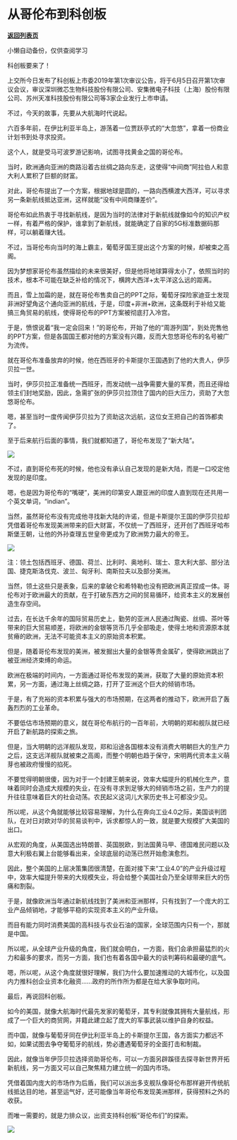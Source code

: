 # 从哥伦布到科创板

[**返回列表页**](/gzh/政事堂2019)

小懒自动备份，仅供查阅学习

科创板要来了！  

  

上交所今日发布了科创板上市委2019年第1次审议公告，将于6月5日召开第1次审议会议，审议深圳微芯生物科技股份有限公司、安集微电子科技（上海）股份有限公司、苏州天准科技股份有限公司等3家企业发行上市申请。  

  

不过，今天的故事，先要从大航海时代说起。

  

六百多年前，在伊比利亚半岛上，游荡着一位贾跃亭式的“大忽悠”，拿着一份商业计划书到处寻求投资。

  

这个人，就是受马可波罗游记影响，试图寻找黄金之国的哥伦布。

  

当时，欧洲通向亚洲的商路沿着古丝绸之路向东走，这使得“中间商”阿拉伯人和意大利人累积了巨额的财富。

  

对此，哥伦布提出了一个方案，根据地球是圆的，一路向西横渡大西洋，可以寻求另一条新航线抵达亚洲，这样就能“没有中间商赚差价”。

  

哥伦布如此热衷于寻找新航线，是因为当时的法律对于新航线就像如今的知识产权一样，有着严格的保护，谁拿到了新航线，就能确定了自家的5G标准数据码那样，可以躺着赚大钱。

  

不过，当哥伦布向当时的海上霸主，葡萄牙国王提出这个方案的时候，却被束之高阁。

  

因为梦想家哥伦布虽然描绘的未来很美好，但是他将地球算得太小了，依照当时的技术，根本不可能在缺乏补给的情况下，横跨大西洋+太平洋这么远的距离。

  

而且，雪上加霜的是，就在哥伦布售卖自己的PPT之际，葡萄牙探险家迪亚士发现非洲好望角这个通向亚洲的航线，于是，印度+非洲+欧洲，这条既利于补给又能搞三角贸易的航线，使得哥伦布的PPT方案被彻底打入冷宫。

  

于是，愤恨说着“我一定会回来！”的哥伦布，开始了他的“周游列国”，到处兜售他的PPT方案，但是各国国王都对他的方案没有兴趣，反而大忽悠哥伦布的名号被广为流传。

  

就在哥伦布准备放弃的时候，他在西班牙的卡斯提尔王国遇到了他的大贵人，伊莎贝拉一世。

  

当时，伊莎贝拉正准备统一西班牙，而发动统一战争需要大量的军费，而且还得给领主们封地奖励，因此，急需扩张的伊莎贝拉顶住了国内的巨大压力，资助了大忽悠哥伦布。

  

嗯，甚至当时一度传闻伊莎贝拉为了资助这次远航，这位女王把自己的首饰都卖了。

  

至于后来航行后面的事情，我们就都知道了，哥伦布发现了“新大陆”。

  

![](https://mmbiz.qpic.cn/mmbiz_jpg/rxhS23yu8cPSMF966HSBxLhcV74ibD0mxxWKYefnmulsyXpBDHHiar36iaQySicJj5SDtyg7fNmVPf3nVkH4jgAYkA/640?wx_fmt=jpeg)

  

不过，直到哥伦布死的时候，他也没有承认自己发现的是新大陆，而是一口咬定他发现的是印度。

  

嗯，也是因为哥伦布的“嘴硬”，美洲的印第安人跟亚洲的印度人直到现在还共用一个英文单词，“indian”。

  

当然，虽然哥伦布没有完成他寻找新大陆的许诺，但是卡斯提尔王国的伊莎贝拉却凭借着哥伦布发现美洲带来的巨大财富，不仅统一了西班牙，还开创了西班牙哈布斯堡王朝，让他的外孙查理五世皇帝更成为了欧洲势力最大的帝王。

  

![](https://mmbiz.qpic.cn/mmbiz_jpg/rxhS23yu8cPSMF966HSBxLhcV74ibD0mx7oS5IHwJXEGdINtP4P6wZsb0ia99hqpaUb0wLGHnLC94Nsvjh4NibEbA/640?wx_fmt=jpeg)

注：领土包括西班牙、德国、荷兰、比利时、奥地利、瑞士、意大利大部、部分法国、捷克斯洛伐克、波兰、匈牙利、南斯拉夫以及部分美洲。

  

当然，领土这些只是表象，后来的拿破仑和希特勒也没有把欧洲真正捏成一体。哥伦布对于欧洲最大的贡献，在于打破东西方之间的贸易循环，给资本主义的发展创造生存空间。

  

过去，在长达千余年的国际贸易历史上，勤劳的亚洲人民通过陶瓷、丝绸、茶叶等带来的巨大贸易顺差，将欧洲的金银等货币几乎全部吸走，使得土地和资源原本就贫瘠的欧洲，无法不可能资本主义的原始资本积累。

  

但是，随着哥伦布发现的美洲，被发掘出大量的金银等贵金属矿，使得欧洲跳出了被亚洲经济束缚的命运。

  

欧洲在极端的时间内，一方面通过哥伦布发现的美洲，获取了大量的原始资本积累，另一方面，通过海上丝绸之路，打开了亚洲这个巨大的倾销市场。

  

于是，有了充裕的资本积累与强大的市场预期，在这两者的推动下，欧洲开启了轰轰烈烈的工业革命。

  

不要低估市场预期的意义，就在哥伦布航行的一百年前，大明朝的郑和舰队就已经开启了新航路的探索之旅。

  

但是，当大明朝的远洋舰队发现，郑和沿途各国根本没有消费大明朝巨大的生产力之后，这支远洋舰队就被束之高阁，而整个明朝也趋于保守，宋明两代资本主义萌芽也被政府慢慢的掐死。

  

不要觉得明朝很傻，因为对于一个封建王朝来说，效率大幅提升的机械化生产，意味着同时会造成大规模的失业，在没有寻求到足够大的倾销市场之前，生产力的提升往往意味着巨大的社会动荡。农民起义这词儿大家历史书上可都没少见。

  

所以呢，从这个角就能够比较容易理解，为什么在奔向工业4.0之际，美国谈判团队，在对日对欧对华的贸易谈判中，诉求都惊人的一致，就是要大规模扩大美国的出口。

  

从宏观的角度，从美国选出特朗普、英国脱欧，到法国黄马甲、德国难民问题以及意大利极右翼上台能够看出来，全球底层的动荡已然开始愈演愈烈。

  

因此，整个美国的上层决策集团很清楚，在面对接下来“工业4.0”的产业升级过程中，效率大幅提升带来的大规模失业，将会给整个美国社会乃至全球带来巨大的伤痛和割裂。

  

于是，就像欧洲当年通过新航线找到了美洲和亚洲那样，只有找到了一个庞大的工业产品倾销地，才能够平稳的实现资本主义的产业升级。

  

而目有能力同时消费美国的高科技与农业石油的国家，全球范围内只有一个，那就是中国。

  

所以呢，从全球产业升级的角度，我们就会明白，一方面，我们会承担最猛烈的火力和最多的要求，而另一方面，我们也有着各国中最大的谈判筹码和最硬的底气。

  

嗯，所以呢，从这个角度就很好理解，我们为什么要加速推动的大城市化，以及国内力推科创企业资本化融资......政府的所作所为都是在给大家争取时间。

  

  

最后，再说回科创板。

  

如今的美国，就像大航海时代最先发家的葡萄牙，其专利就像其拥有大量航线，形成了一个巨大的商贸网，并籍此建立起了庞大的军事武装以维护自身的权益。

  

而中国，就像与葡萄牙同在伊比利亚半岛上的卡斯提尔王国，各方面实力都远不如，如果试图去争夺葡萄牙的航线，势必遭遇葡萄牙的全面打击和制裁。

  

因此，就像当年伊莎贝拉选择资助哥伦布，可以一方面另辟蹊径去探寻新世界开拓新航线，另一方面又可以自己聚焦精力建立统一的国内市场。

  

凭借着国内庞大的市场作为后盾，我们可以派出多支舰队像哥伦布那样避开传统航线抵达目的地，甚至运气好，还可能像当年哥伦布发现美洲那样，获得预料之外的收获。

  

而唯一需要的，就是力排众议，出资支持科创板“哥伦布们”的探索。

  

![](https://mmbiz.qpic.cn/mmbiz_jpg/rxhS23yu8cMiatPvp0VIcSMibKUkTa4icp7AVT3HXAXydE25AT4ExJ5oTmvpq95aKo2xxu1XaJODX39BQVsSMxlvg/640?wx_fmt=jpeg)

